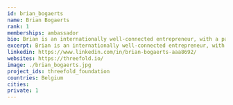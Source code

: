 ```yaml
---
id: brian_bogaerts
name: Brian Bogaerts
rank: 1
memberships: ambassador
bio: Brian is an internationally well-connected entrepreneur, with a passion for people and technology, at his best launching and building initiatives from scratch. He comes with relentless energy and a solid track record at Alcatel-Lucent, The Boston Consulting Group and KPN, where he held senior management positions in strategy, innovation and business development roles. More recently, Brian launched and sold a few data-driven companies, mainly focusing on cross- and up-sell logic and in the web analytics space.Today, Brian is a co-founder at DataTeam.Services, a pan European go-to-market company focusing on international expansion (and other activities) for its partners. He comes with an MSc in electromechanical engineering, holds an MBA, lives in The Hague and can be reached at +31613934639. The ThreeFold Foundation is a future path to an accessible and sustainable digital world, for entrepreneurs from around the world to build upon. Unleashing entrepreneurial power of the many, rather than the few.
excerpt: Brian is an internationally well-connected entrepreneur, with a passion for people and technology.
linkedin: https://www.linkedin.com/in/brian-bogaerts-aaa8692/
websites: https://threefold.io/
image: ./brian_bogaerts.jpg
project_ids: threefold_foundation
countries: Belgium
cities: 
private: 1
---
```

